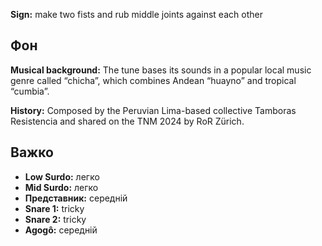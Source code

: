 **Sign:** make two fists and rub middle joints against each other

## Фон

**Musical background:** The tune bases its sounds in a popular local music genre
called “chicha”, which combines Andean “huayno” and tropical “cumbia”.

**History:** Composed by the Peruvian Lima-based collective Tamboras Resistencia
and shared on the TNM 2024 by RoR Zürich.

## Важко

* **Low Surdo:** легко
* **Mid Surdo:** легко
* **Представник:** середній
* **Snare 1:** tricky
* **Snare 2:** tricky
* **Agogô:** середній
